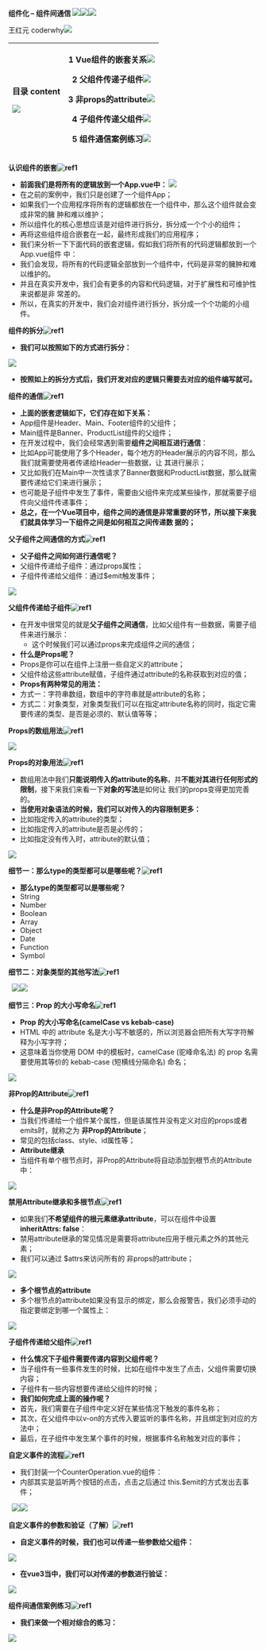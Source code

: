 ﻿**组件化 – 组件间通信 ![](./image/Aspose.Words.35f8f2d0-3ed0-49c1-8d1d-5b0224d5fcbd.001.png)![](./image/Aspose.Words.35f8f2d0-3ed0-49c1-8d1d-5b0224d5fcbd.002.png)![](./image/Aspose.Words.35f8f2d0-3ed0-49c1-8d1d-5b0224d5fcbd.003.png)**

王红元 coderwhy![](./image/Aspose.Words.35f8f2d0-3ed0-49c1-8d1d-5b0224d5fcbd.004.png)

|<p>**目录 content**</p><p>![](./image/Aspose.Words.35f8f2d0-3ed0-49c1-8d1d-5b0224d5fcbd.005.png)</p>|<p>1	 **Vue组件的嵌套关系![](./image/Aspose.Words.35f8f2d0-3ed0-49c1-8d1d-5b0224d5fcbd.006.png)**</p><p>2	 **父组件传递子组件![](./image/Aspose.Words.35f8f2d0-3ed0-49c1-8d1d-5b0224d5fcbd.007.png)**</p><p>3	 **非props的attribute![](./image/Aspose.Words.35f8f2d0-3ed0-49c1-8d1d-5b0224d5fcbd.008.png)**</p><p>4	 **子组件传递父组件![](./image/Aspose.Words.35f8f2d0-3ed0-49c1-8d1d-5b0224d5fcbd.009.png)**</p><p>5	 **组件通信案例练习![](./image/Aspose.Words.35f8f2d0-3ed0-49c1-8d1d-5b0224d5fcbd.010.png)**</p>|
| :- | - |

**认识组件的嵌套![ref1]**

- **前面我们是将所有的逻辑放到一个App.vue中： ![](./image/Aspose.Words.35f8f2d0-3ed0-49c1-8d1d-5b0224d5fcbd.012.jpeg)**
- 在之前的案例中，我们只是创建了一个组件App； 
- 如果我们一个应用程序将所有的逻辑都放在一个组件中，那么这个组件就会变成非常的臃 肿和难以维护； 
- 所以组件化的核心思想应该是对组件进行拆分，拆分成一个个小的组件； 
- 再将这些组件组合嵌套在一起，最终形成我们的应用程序； 
- 我们来分析一下下面代码的嵌套逻辑，假如我们将所有的代码逻辑都放到一个App.vue组件 中： 
- 我们会发现，将所有的代码逻辑全部放到一个组件中，代码是非常的臃肿和难以维护的。 
- 并且在真实开发中，我们会有更多的内容和代码逻辑，对于扩展性和可维护性来说都是非 常差的。 
- 所以，在真实的开发中，我们会对组件进行拆分，拆分成一个个功能的小组件。 

**组件的拆分![ref1]**

- **我们可以按照如下的方式进行拆分：**

![](./image/Aspose.Words.35f8f2d0-3ed0-49c1-8d1d-5b0224d5fcbd.013.png)

- **按照如上的拆分方式后，我们开发对应的逻辑只需要去对应的组件编写就可。**

**组件的通信![ref1]**

- **上面的嵌套逻辑如下，它们存在如下关系：**
- App组件是Header、Main、Footer组件的父组件；
- Main组件是Banner、ProductList组件的父组件；
- 在开发过程中，我们会经常遇到需要**组件之间相互进行通信**：
- 比如App可能使用了多个Header，每个地方的Header展示的内容不同，那么我们就需要使用者传递给Header一些数据，让 其进行展示；
- 又比如我们在Main中一次性请求了Banner数据和ProductList数据，那么就需要传递给它们来进行展示；
- 也可能是子组件中发生了事件，需要由父组件来完成某些操作，那就需要子组件向父组件传递事件；
- **总之，在一个Vue项目中，组件之间的通信是非常重要的环节，所以接下来我们就具体学习一下组件之间是如何相互之间传递数 据的；**


**父子组件之间通信的方式![ref1]**

- **父子组件之间如何进行通信呢？**
- 父组件传递给子组件：通过props属性；
- 子组件传递给父组件：通过$emit触发事件；

![](./image/Aspose.Words.35f8f2d0-3ed0-49c1-8d1d-5b0224d5fcbd.014.png)

**父组件传递给子组件![ref1]**

- 在开发中很常见的就是**父子组件之间通信**，比如父组件有一些数据，需要子组件来进行展示：
  - 这个时候我们可以通过props来完成组件之间的通信；
- **什么是Props呢？**
- Props是你可以在组件上注册一些自定义的attribute；
- 父组件给这些attribute赋值，子组件通过attribute的名称获取到对应的值；
- **Props有两种常见的用法：**
- 方式一：字符串数组，数组中的字符串就是attribute的名称；
- 方式二：对象类型，对象类型我们可以在指定attribute名称的同时，指定它需要传递的类型、是否是必须的、默认值等等；

**Props的数组用法![ref1]**

![](./image/Aspose.Words.35f8f2d0-3ed0-49c1-8d1d-5b0224d5fcbd.015.jpeg)

**Props的对象用法![ref1]**

- 数组用法中我们**只能说明传入的attribute的名称**，并**不能对其进行任何形式的限制**，接下来我们来看一下**对象的写法**是如何让 我们的props变得更加完善的。
- **当使用对象语法的时候，我们可以对传入的内容限制更多：**
- 比如指定传入的attribute的类型；
- 比如指定传入的attribute是否是必传的；
- 比如指定没有传入时，attribute的默认值；

![](./image/Aspose.Words.35f8f2d0-3ed0-49c1-8d1d-5b0224d5fcbd.016.png)


**细节一：那么type的类型都可以是哪些呢？![ref1]**

- **那么type的类型都可以是哪些呢？**
- String
- Number
- Boolean
- Array
- Object
- Date
- Function
- Symbol

**细节二：对象类型的其他写法![ref1]**

` `![](./image/Aspose.Words.35f8f2d0-3ed0-49c1-8d1d-5b0224d5fcbd.017.jpeg)![](./image/Aspose.Words.35f8f2d0-3ed0-49c1-8d1d-5b0224d5fcbd.018.jpeg)

**细节三：Prop 的大小写命名![ref1]**

- **Prop 的大小写命名(camelCase vs kebab-case)**
- HTML 中的 attribute 名是大小写不敏感的，所以浏览器会把所有大写字符解释为小写字符；
- 这意味着当你使用 DOM 中的模板时，camelCase (驼峰命名法) 的 prop 名需要使用其等价的 kebab-case (短横线分隔命名) 命名；

![](./image/Aspose.Words.35f8f2d0-3ed0-49c1-8d1d-5b0224d5fcbd.019.png)

**非Prop的Attribute![ref1]**

- **什么是非Prop的Attribute呢？**
- 当我们传递给一个组件某个属性，但是该属性并没有定义对应的props或者emits时，就称之为 **非Prop的Attribute**；
- 常见的包括class、style、id属性等；
- **Attribute继承**
- 当组件有单个根节点时，非Prop的Attribute将自动添加到根节点的Attribute中：

![](./image/Aspose.Words.35f8f2d0-3ed0-49c1-8d1d-5b0224d5fcbd.020.jpeg)

**禁用Attribute继承和多根节点![ref1]**

- 如果我们**不希望组件的根元素继承attribute**，可以在组件中设置 **inheritAttrs: false**：
- 禁用attribute继承的常见情况是需要将attribute应用于根元素之外的其他元素；
- 我们可以通过 $attrs来访问所有的 非props的attribute；

![](./image/Aspose.Words.35f8f2d0-3ed0-49c1-8d1d-5b0224d5fcbd.021.png)

- **多个根节点的attribute**
- 多个根节点的attribute如果没有显示的绑定，那么会报警告，我们必须手动的指定要绑定到哪一个属性上：

![](./image/Aspose.Words.35f8f2d0-3ed0-49c1-8d1d-5b0224d5fcbd.022.png)

**子组件传递给父组件![ref1]**

- **什么情况下子组件需要传递内容到父组件呢？**
- 当子组件有一些事件发生的时候，比如在组件中发生了点击，父组件需要切换内容；
- 子组件有一些内容想要传递给父组件的时候；
- **我们如何完成上面的操作呢？**
- 首先，我们需要在子组件中定义好在某些情况下触发的事件名称；
- 其次，在父组件中以v-on的方式传入要监听的事件名称，并且绑定到对应的方法中；
- 最后，在子组件中发生某个事件的时候，根据事件名称触发对应的事件；

**自定义事件的流程![ref1]**

- 我们封装一个CounterOperation.vue的组件：
- 内部其实是监听两个按钮的点击，点击之后通过 this.$emit的方式发出去事件；

` `![](./image/Aspose.Words.35f8f2d0-3ed0-49c1-8d1d-5b0224d5fcbd.023.jpeg)![](./image/Aspose.Words.35f8f2d0-3ed0-49c1-8d1d-5b0224d5fcbd.024.jpeg)


**自定义事件的参数和验证（了解）![ref1]**

- **自定义事件的时候，我们也可以传递一些参数给父组件：**

![](./image/Aspose.Words.35f8f2d0-3ed0-49c1-8d1d-5b0224d5fcbd.025.png)

- **在vue3当中，我们可以对传递的参数进行验证：**

![](./image/Aspose.Words.35f8f2d0-3ed0-49c1-8d1d-5b0224d5fcbd.026.png)

**组件间通信案例练习![ref1]**

- **我们来做一个相对综合的练习：**

![](./image/Aspose.Words.35f8f2d0-3ed0-49c1-8d1d-5b0224d5fcbd.027.png)

[ref1]: ./image/Aspose.Words.35f8f2d0-3ed0-49c1-8d1d-5b0224d5fcbd.011.png
